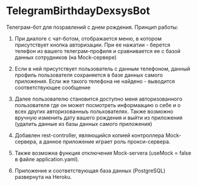 # TelegramBirthdayDexsysBot

Телеграм-бот для позравлений с днем рождения.
Принцип работы:
1. При диалоге с чат-ботом, отображается меню, в котором присутствует кнопка авторизации.
При ее нажатии - берется телефон из вашего телеграм-профиля и сравнивается ее с базой данных сотрудников (на Mock-сервере)
2. Если в ней присутствует пользователь с данным телефоном, данный профиль пользователя сохраняется в базе данных самого приложения. Если же такого телефона не найдено - выводится соответствующее сообщение
3. Далее пользователю становится доступно меня авторизованного пользователя где он может посмотреть информаацию о себе и о всех других авторизованныъ польхователях.
 Также возможно вручную изменить дату вашего рождения и выйти из приложения (удалить данные из базы данных самого приложения)

4. Добавлен rest-controller, являющийся копией контроллера Mock-сервера, а данное приложение играет роль прокси-сервера.
5. Также возможна функция отключения Mock-servera (useMock = false в файле application.yaml).

6. Приложение и соответствующая база данных (PostgreSQL) развернута на Heroku.
